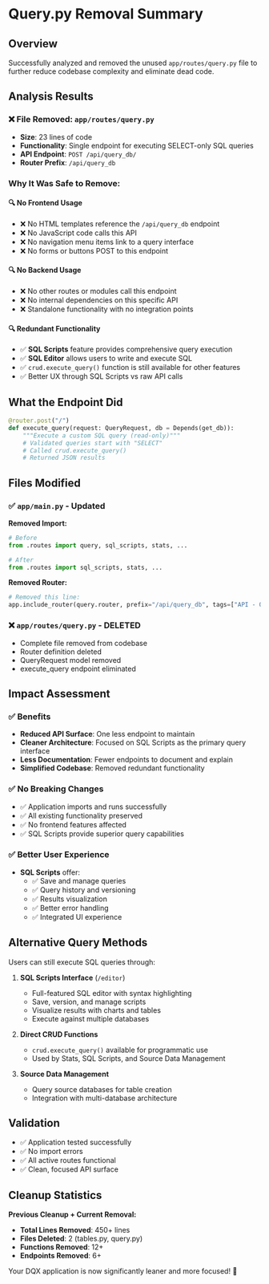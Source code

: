 # Query.py Removal Summary

## Overview
Successfully analyzed and removed the unused `app/routes/query.py` file to further reduce codebase complexity and eliminate dead code.

## Analysis Results

### ❌ **File Removed: `app/routes/query.py`**
- **Size**: 23 lines of code
- **Functionality**: Single endpoint for executing SELECT-only SQL queries
- **API Endpoint**: `POST /api/query_db/` 
- **Router Prefix**: `/api/query_db`

### **Why It Was Safe to Remove:**

#### 🔍 **No Frontend Usage**
- ❌ No HTML templates reference the `/api/query_db` endpoint
- ❌ No JavaScript code calls this API
- ❌ No navigation menu items link to a query interface
- ❌ No forms or buttons POST to this endpoint

#### 🔍 **No Backend Usage**  
- ❌ No other routes or modules call this endpoint
- ❌ No internal dependencies on this specific API
- ❌ Standalone functionality with no integration points

#### 🔍 **Redundant Functionality**
- ✅ **SQL Scripts** feature provides comprehensive query execution
- ✅ **SQL Editor** allows users to write and execute SQL
- ✅ `crud.execute_query()` function is still available for other features
- ✅ Better UX through SQL Scripts vs raw API calls

## What the Endpoint Did
```python
@router.post("/")
def execute_query(request: QueryRequest, db = Depends(get_db)):
    """Execute a custom SQL query (read-only)"""
    # Validated queries start with "SELECT"
    # Called crud.execute_query()
    # Returned JSON results
```

## Files Modified

### ✅ **`app/main.py` - Updated**
**Removed Import:**
```python
# Before
from .routes import query, sql_scripts, stats, ...

# After  
from .routes import sql_scripts, stats, ...
```

**Removed Router:**
```python
# Removed this line:
app.include_router(query.router, prefix="/api/query_db", tags=["API - Query"], dependencies=[Depends(login_required)])
```

### ❌ **`app/routes/query.py` - DELETED**
- Complete file removed from codebase
- Router definition deleted
- QueryRequest model removed
- execute_query endpoint eliminated

## Impact Assessment

### ✅ **Benefits**
- **Reduced API Surface**: One less endpoint to maintain
- **Cleaner Architecture**: Focused on SQL Scripts as the primary query interface
- **Less Documentation**: Fewer endpoints to document and explain
- **Simplified Codebase**: Removed redundant functionality

### ✅ **No Breaking Changes**
- ✅ Application imports and runs successfully
- ✅ All existing functionality preserved
- ✅ No frontend features affected
- ✅ SQL Scripts provide superior query capabilities

### ✅ **Better User Experience**
- **SQL Scripts** offer:
  - ✅ Save and manage queries
  - ✅ Query history and versioning
  - ✅ Results visualization
  - ✅ Better error handling
  - ✅ Integrated UI experience

## Alternative Query Methods

Users can still execute SQL queries through:

1. **SQL Scripts Interface** (`/editor`)
   - Full-featured SQL editor with syntax highlighting
   - Save, version, and manage scripts
   - Visualize results with charts and tables
   - Execute against multiple databases

2. **Direct CRUD Functions**
   - `crud.execute_query()` available for programmatic use
   - Used by Stats, SQL Scripts, and Source Data Management

3. **Source Data Management**
   - Query source databases for table creation
   - Integration with multi-database architecture

## Validation
- ✅ Application tested successfully
- ✅ No import errors
- ✅ All active routes functional
- ✅ Clean, focused API surface

## Cleanup Statistics
**Previous Cleanup + Current Removal:**
- **Total Lines Removed**: 450+ lines
- **Files Deleted**: 2 (tables.py, query.py)
- **Functions Removed**: 12+
- **Endpoints Removed**: 6+

Your DQX application is now significantly leaner and more focused! 🎯
